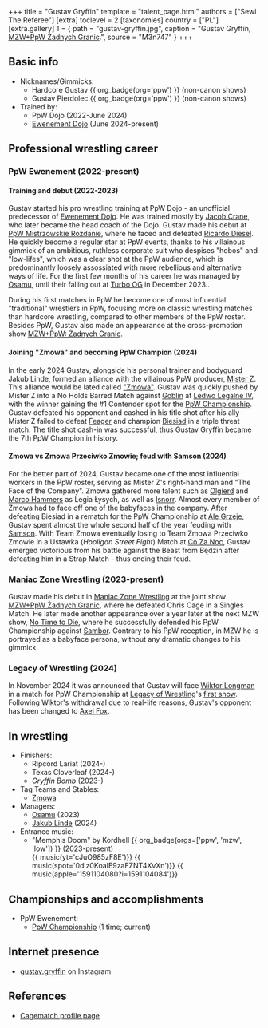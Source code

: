 +++
title = "Gustav Gryffin"
template = "talent_page.html"
authors = ["Sewi The Referee"]
[extra]
toclevel = 2
[taxonomies]
country = ["PL"]
[extra.gallery]
1 = { path = "gustav-gryffin.jpg", caption = "Gustav Gryffin, [MZW+PpW Żadnych Granic](@/e/mzw/2023-09-23-mzw_ppw-zadnych-granic.md).", source = "M3n747" }
+++

## Basic info

* Nicknames/Gimmicks:
  - Hardcore Gustav {{ org_badge(org='ppw') }} (non-canon shows)
  - Gustav Pierdolec {{ org_badge(org='ppw') }} (non-canon shows)
* Trained by:
  - PpW Dojo (2022-June 2024)
  - [Ewenement Dojo](@/o/ewenement-dojo.md) (June 2024-present)

## Professional wrestling career

### PpW Ewenement (2022-present)

#### Training and debut (2022-2023)

Gustav started his pro wrestling training at PpW Dojo - an unofficial predecessor of [Ewenement Dojo](@/o/ewenement-dojo.md).
He was trained mostly by [Jacob Crane](@/w/jacob-crane.md), who later became the head coach of the Dojo.
Gustav made his debut at [PpW Mistrzowskie Rozdanie](@/e/ppw/2023-05-06-ppw-mistrzowskie-rozdanie.md), where he faced and defeated [Ricardo Diesel](@/w/ricardo-diesel.md).
He quickly become a regular star at PpW events, thanks to his villainous gimmick of an ambitious, ruthless corporate suit who despises "hobos" and "low-lifes", which was a clear shot at the PpW audience, which is predominantly loosely assossiated with more rebellious and alternative ways of life.
For the first few months of his career he was managed by [Osamu](@/w/osamu.md), until their falling out at [Turbo OG](@/e/ppw/2023-12-08-ppw-turbo-og.md) in December 2023..

During his first matches in PpW he become one of most influential "traditional" wrestlers in PpW, focusing more on classic wrestling matches than hardcore wrestling, compared to other members of the PpW roster.
Besides PpW, Gustav also made an appearance at the cross-promotion show [MZW+PpW: Żadnych Granic](@/e/mzw/2023-09-23-mzw_ppw-zadnych-granic.md).

#### Joining "Zmowa" and becoming PpW Champion (2024)

In the early 2024 Gustav, alongside his personal trainer and bodyguard Jakub Linde, formed an alliance with the villainous PpW producer, [Mister Z](@/w/mister-z.md).
This alliance would be lated called ["Zmowa"](@/a/the-collusion.md). Gustav was quickly pushed by Mister Z into a No Holds Barred Match against [Goblin](@/w/goblin.md) at [Ledwo Legalne IV](@/e/ppw/2024-06-08-ppw-ledwo-legalne-4.md), with the winner gaining the #1 Contender spot for the [PpW Championship](@/c/ppw-championship.md).
Gustav defeated his opponent and cashed in his title shot after his ally Mister Z failed to defeat [Feager](@/w/feager.md) and champion [Biesiad](@/w/biesiad.md) in a triple threat match.
The title shot cash-in was successful, thus Gustav Gryffin became the 7th PpW Champion in history.

#### Zmowa vs Zmowa Przeciwko Zmowie; feud with Samson (2024)

For the better part of 2024, Gustav became one of the most influential workers in the PpW roster, serving as Mister Z's right-hand man and "The Face of the Company".
Zmowa gathered more talent such as [Olgierd](@/w/olgierd.md) and [Marco Hammers](@/w/marco-hammers.md) as Legia Łysych, as well as [Isnorr](@/w/isnorr.md).
Almost every member of Zmowa had to face off one of the babyfaces in the company.
After defeating Biesiad in a rematch for the PpW Championship at [Ale Grzeje](@/e/ppw/2024-07-13-ppw-ale-grzeje.md), Gustav spent almost the whole second half of the year feuding with [Samson](@/w/samson.md).
With Team Zmowa eventually losing to Team Zmowa Przeciwko Zmowie in a Ustawka (_Hooligan Street Fight_) Match at [Co Za Noc](@/e/ppw/2024-10-26-ppw-co-za-noc.md), Gustav emerged victorious from his battle against the Beast from Będzin after defeating him in a Strap Match - thus ending their feud.

### Maniac Zone Wrestling (2023-present)

Gustav made his debut in [Maniac Zone Wrestling](@/o/mzw.md) at the joint show [MZW+PpW Żadnych Granic](@/e/mzw/2023-09-23-mzw_ppw-zadnych-granic.md), where he defeated Chris Cage in a Singles Match.
He later made another appearance over a year later at the next MZW show, [No Time to Die](@/e/mzw/2024-10-12-mzw-no-time-to-die.md), where he successfully defended his PpW Championship against [Sambor](@/w/sambor.md). Contrary to his PpW reception, in MZW he is portrayed as a babyface persona, without any dramatic changes to his gimmick.

### Legacy of Wrestling (2024)

In November 2024 it was announced that Gustav will face [Wiktor Longman](@/w/wiktor-longman.md) in a match for PpW Championship at [Legacy of Wrestling](@/o/low.md)'s [first show](@/e/low/2024-12-01-low-1.md). Following Wiktor's withdrawal due to real-life reasons, Gustav's opponent has been changed to [Axel Fox](@/w/axel-fox.md).

## In wrestling

* Finishers:
  - Ripcord Lariat (2024-)
  - Texas Cloverleaf (2024-)
  - _Gryffin Bomb_ (2023-)
* Tag Teams and Stables:
  - [Zmowa](@/a/the-collusion.md)
* Managers:
  - [Osamu](@/w/osamu.md) (2023)
  - [Jakub Linde](@/w/jakub-linde.md) (2024)
* Entrance music:
  - "Memphis Doom" by Kordhell
 {{ org_badge(orgs=['ppw', 'mzw', 'low']) }} (2023-present) <br>
 {{ music(yt='cJuO985zF8E')}}
 {{ music(spot='0dlz0KoaIE9zaFZNT4XvXn')}}
 {{ music(apple='1591104080?i=1591104084')}}

## Championships and accomplishments

* PpW Ewenement:
  - [PpW Championship](@/c/ppw-championship.md) (1 time; current)

## Internet presence

* [gustav.gryffin](https://www.instagram.com/gustav.gryffin/) on Instagram

## References

* [Cagematch profile page](https://www.cagematch.net/?id=2&nr=29108)
